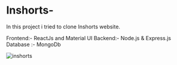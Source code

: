 # Inshorts-
In this project i tried to clone Inshorts website.

Frontend:- ReactJs and Material UI
Backend:- Node.js & Express.js
Database :- MongoDb

![inshorts](https://user-images.githubusercontent.com/72196604/178816643-6f37a238-3a56-4831-95aa-74cdcd8f7881.jpg)
